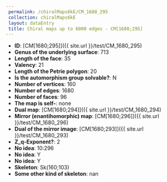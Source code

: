 ```yaml
--- 
 permalink: /chiralMaps6kE/CM_1680_295 
 collection: chiralMaps6kE
 layout: dataEntry
 title: Chiral maps up to 6000 edges - CM[1680;295]
---
```


- **ID**: [CM[1680;295]]({{ site.url }}/test/CM_1680_295)
- **Genus of the underlying surface**: 713
- **Length of the face**: 35
- **Valency**: 21
- **Length of the Petrie polygon**: 20
- **Is the automorphism group solvable?**: N
- **Number of vertices**: 160
- **Number of edges**: 1680
- **Number of faces**: 96
- **The map is self-**: none
- **Dual map**: [CM[1680;294]]({{ site.url }}/test/CM_1680_294)
- **Mirror (enantihomorphic) map**: [CM[1680;296]]({{ site.url }}/test/CM_1680_296)
- **Dual of the mirror image**: [CM[1680;293]]({{ site.url }}/test/CM_1680_293)
- **Z_q-Exponent?**: 2
- **No idea**:  10:296
- **No idea**: Y
- **No idea**: Y
- **Skeleton**: Sk(160;103)
- **Some other kind of skeleton**: nan
